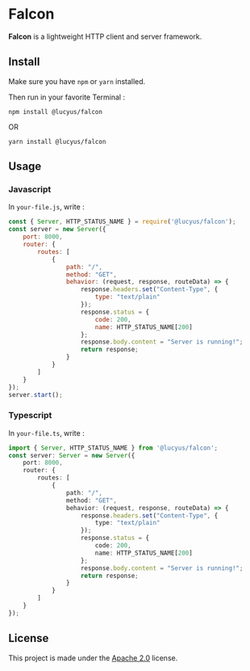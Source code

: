 # Falcon

**Falcon** is a lightweight HTTP client and server framework.

## Install

Make sure you have `npm` or `yarn` installed.

Then run in your favorite Terminal :

`npm install @lucyus/falcon`

OR

`yarn install @lucyus/falcon`

## Usage

### Javascript

In `your-file.js`, write :
```js
const { Server, HTTP_STATUS_NAME } = require('@lucyus/falcon');
const server = new Server({
    port: 8000,
    router: {
        routes: [
            {
                path: "/",
                method: "GET",
                behavior: (request, response, routeData) => {
                    response.headers.set("Content-Type", {
                        type: "text/plain"
                    });
                    response.status = {
                        code: 200,
                        name: HTTP_STATUS_NAME[200]
                    };
                    response.body.content = "Server is running!";
                    return response;
                }
            }
        ]
    }
});
server.start();
```

### Typescript
In `your-file.ts`, write :
```ts
import { Server, HTTP_STATUS_NAME } from '@lucyus/falcon';
const server: Server = new Server({
    port: 8000,
    router: {
        routes: [
            {
                path: "/",
                method: "GET",
                behavior: (request, response, routeData) => {
                    response.headers.set("Content-Type", {
                        type: "text/plain"
                    });
                    response.status = {
                        code: 200,
                        name: HTTP_STATUS_NAME[200]
                    };
                    response.body.content = "Server is running!";
                    return response;
                }
            }
        ]
    }
});
```

## License

This project is made under the [Apache 2.0](./LICENSE) license.
